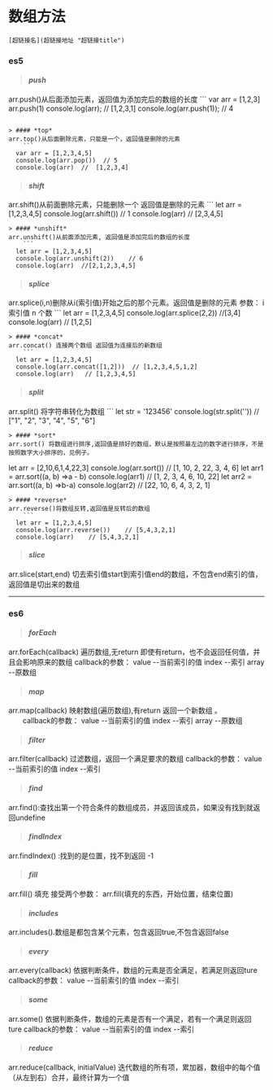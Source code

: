 
# 数组方法
    [超链接名](超链接地址 "超链接title")

### es5

> #### *push*
arr.push()从后面添加元素，返回值为添加完后的数组的长度
    ```
  var arr = [1,2,3]
  arr.push(1)
  console.log(arr);  // [1,2,3,1]
  console.log(arr.push(1));   // 4
```

> #### *top*
arr.top()从后面删除元素，只能是一个，返回值是删除的元素
    ```
  var arr = [1,2,3,4,5]
  console.log(arr.pop())  // 5
  console.log(arr)  //  [1,2,3,4]	
```
> #### *shift*
arr.shift()从前面删除元素，只能删除一个 返回值是删除的元素
    ```
  let arr = [1,2,3,4,5]
  console.log(arr.shift())  // 1
  console.log(arr)   // [2,3,4,5]
```
> #### *unshift*
arr.unshift()从前面添加元素, 返回值是添加完后的数组的长度
    ```
  let arr = [1,2,3,4,5]
  console.log(arr.unshift(2))    // 6
  console.log(arr)  //[2,1,2,3,4,5]
```
> #### *splice*
arr.splice(i,n)删除从i(索引值)开始之后的那个元素。返回值是删除的元素
参数： i 索引值      n 个数
    ```
  let arr = [1,2,3,4,5]
  console.log(arr.splice(2,2))     //[3,4]
  console.log(arr)    // [1,2,5]
```
> #### *concat*
arr.concat() 连接两个数组 返回值为连接后的新数组
    ```
  let arr = [1,2,3,4,5]
  console.log(arr.concat([1,2]))  // [1,2,3,4,5,1,2]
  console.log(arr)   // [1,2,3,4,5]
```
> #### *split*
arr.split() 将字符串转化为数组
    ```
  let str = '123456'
  console.log(str.split('')) // ["1", "2", "3", "4", "5", "6"]
```
> #### *sort*
arr.sort() 将数组进行排序,返回值是排好的数组，默认是按照最左边的数字进行排序，不是按照数字大小排序的，见例子。
```
  let arr = [2,10,6,1,4,22,3]
  console.log(arr.sort())   // [1, 10, 2, 22, 3, 4, 6]
  let arr1 = arr.sort((a, b) =>a - b)
  console.log(arr1)   // [1, 2, 3, 4, 6, 10, 22]
  let arr2 = arr.sort((a, b) =>b-a)
  console.log(arr2)  // [22, 10, 6, 4, 3, 2, 1]
```
> #### *reverse*
arr.reverse()将数组反转,返回值是反转后的数组
    ```
  let arr = [1,2,3,4,5]
  console.log(arr.reverse())    // [5,4,3,2,1]
  console.log(arr)    // [5,4,3,2,1]
```
> #### *slice*
arr.slice(start,end) 切去索引值start到索引值end的数组，不包含end索引的值，返回值是切出来的数组

***

### es6
> #### *forEach*
arr.forEach(callback) 遍历数组,无return  即使有return，也不会返回任何值，并且会影响原来的数组
callback的参数： value --当前索引的值
index --索引
array --原数组

> #### *map*
arr.map(callback) 映射数组(遍历数组),有return 返回一个新数组 。
　　callback的参数： value --当前索引的值
index --索引
array --原数组

> #### *filter*
arr.filter(callback) 过滤数组，返回一个满足要求的数组
callback的参数： value --当前索引的值
index --索引

> #### *find*
arr.find():查找出第一个符合条件的数组成员，并返回该成员，如果没有找到就返回undefine

> #### *findIndex*
arr.findIndex() :找到的是位置，找不到返回 -1

> #### *fill*
arr.fill() 填充
接受两个参数：
arr.fill(填充的东西，开始位置，结束位置)

> #### *includes*
arr.includes().数组是都包含某个元素，包含返回true,不包含返回false


> #### *every*
arr.every(callback) 依据判断条件，数组的元素是否全满足，若满足则返回ture
callback的参数： value --当前索引的值
index --索引

> #### *some*
arr.some() 依据判断条件，数组的元素是否有一个满足，若有一个满足则返回ture
callback的参数： value --当前索引的值
index --索引

> #### *reduce*
arr.reduce(callback, initialValue) 迭代数组的所有项，累加器，数组中的每个值（从左到右）合并，最终计算为一个值
